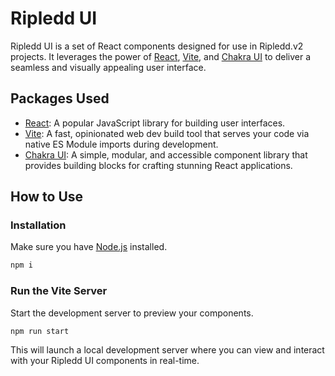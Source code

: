 # Ripledd UI

Ripledd UI is a set of React components designed for use in Ripledd.v2 projects. It leverages the power of [React](https://react.dev), [Vite](https://vitejs.dev), and [Chakra UI](https://chakra-ui.com) to deliver a seamless and visually appealing user interface.

## Packages Used

- [React](https://react.dev): A popular JavaScript library for building user interfaces.
- [Vite](https://vitejs.dev): A fast, opinionated web dev build tool that serves your code via native ES Module imports during development.
- [Chakra UI](https://chakra-ui.com): A simple, modular, and accessible component library that provides building blocks for crafting stunning React applications.

## How to Use

### Installation

Make sure you have [Node.js](https://nodejs.org/) installed.

```bash
npm i
```

### Run the Vite Server

Start the development server to preview your components.

```bash
npm run start
```

This will launch a local development server where you can view and interact with your Ripledd UI components in real-time.